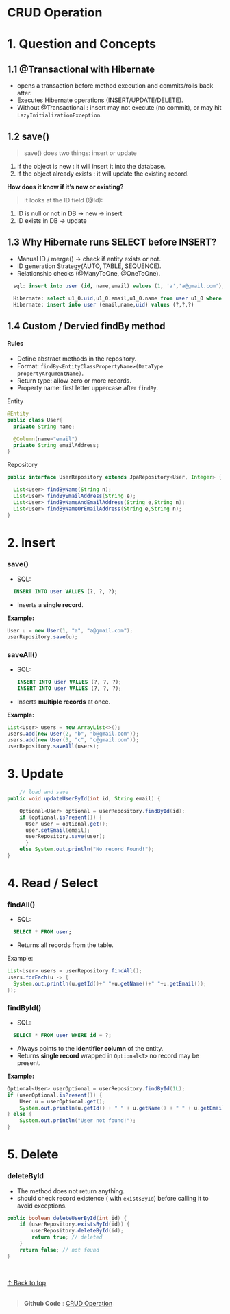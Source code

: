 <h1 id="top">CRUD Operation</h1>

<h1 id="q">1. Question and Concepts</h1>
<h2>1.1 @Transactional with Hibernate</h2>

- opens a transaction before method execution and commits/rolls back after.
- Executes Hibernate operations (INSERT/UPDATE/DELETE).
- Without @Transactional : insert may not execute (no commit), or may hit `LazyInitializationException`.

<h2>1.2 save()</h2>

> save() does two things: insert or update

1. If the object is new : it will insert it into the database.
2. If the object already exists : it will update the existing record.

**How does it know if it’s new or existing?**

> It looks at the ID field (@Id):

1. ID is null or not in DB → new → insert
2. ID exists in DB → update

<h2>1.3 Why Hibernate runs SELECT before INSERT?</h2>

- Manual ID / merge() → check if entity exists or not.
- ID generation Strategy(AUTO, TABLE, SEQUENCE).
- Relationship checks (@ManyToOne, @OneToOne).

```sql
  sql: insert into user (id, name,email) values (1, 'a','a@gmail.com');

  Hibernate: select u1_0.uid,u1_0.email,u1_0.name from user u1_0 where u1_0.uid=?
  Hibernate: insert into user (email,name,uid) values (?,?,?)

```

<h2>1.4 Custom / Dervied findBy method</h2>

<h4>Rules</h4>

- Define abstract methods in the repository.
- Format: `findBy<EntityClassPropertyName>(DataType propertyArgumentName)`.
- Return type: allow zero or more records.
- Property name: first letter uppercase after `findBy`.

Entity

```java
@Entity
public class User{
  private String name;

  @Column(name="email")
  private String emailAddress;
}
```

Repository

```java
public interface UserRepository extends JpaRepository<User, Integer> {

  List<User> findByName(String n);
  List<User> findByEmailAddress(String e);
  List<User> findByNameAndEmailAddress(String e,String n);
  List<User> findByNameOrEmailAddress(String e,String n);
}
```

<h1 id="i">2. Insert</h1>

<h3>save()</h3>

- SQL:

```sql
  INSERT INTO user VALUES (?, ?, ?);
```

- Inserts a **single record**.

**Example:**

```java
User u = new User(1, "a", "a@gmail.com");
userRepository.save(u);
```

<h3>saveAll()</h3>

- SQL:

  ```sql
  INSERT INTO user VALUES (?, ?, ?);
  INSERT INTO user VALUES (?, ?, ?);
  ```

- Inserts **multiple records** at once.

**Example:**

```java
List<User> users = new ArrayList<>();
users.add(new User(2, "b", "b@gmail.com"));
users.add(new User(3, "c", "c@gmail.com"));
userRepository.saveAll(users);
```

<h1 id="u">3. Update</h1>

```java
    // load and save
public void updateUserById(int id, String email) {

    Optional<User> optional = userRepository.findById(id);
    if (optional.isPresent()) {
      User user = optional.get();
      user.setEmail(email);
      userRepository.save(user);
      } 
    else System.out.println("No record Found!");
}
```

<h1 id="r">4. Read / Select</h1>

<h3>findAll()</h3>

- SQL:

```sql
  SELECT * FROM user;
```

- Returns all records from the table.

Example:

```java
List<User> users = userRepository.findAll();
users.forEach(u -> {
  System.out.println(u.getId()+" "+u.getName()+" "+u.getEmail());
});
```

<h3>findById()</h3>

- SQL:

```sql
  SELECT * FROM user WHERE id = ?;
```


- Always points to the **identifier column** of the entity.
- Returns **single record** wrapped in `Optional<T>` no record may be present.

**Example:**

```java
Optional<User> userOptional = userRepository.findById(1L);
if (userOptional.isPresent()) {
    User u = userOptional.get();
    System.out.println(u.getId() + " " + u.getName() + " " + u.getEmail());
} else {
    System.out.println("User not found!");
}
```

<h1 id="d">5. Delete</h1>
<h3>deleteById</h3>

- The method does not return anything.
- should check record existence ( with `existsById`) before calling it to avoid exceptions.

```java
public boolean deleteUserById(int id) {
    if (userRepository.existsById(id)) {
        userRepository.deleteById(id);
        return true; // deleted
    }
    return false; // not found
}
```

<br>

[↑ Back to top](#top)   <br><br>

>**Github Code** : [CRUD Operation](https://github.com/alamgir-ahosain/Learn-Spring-Boot/tree/main/e-crud-opeation) 



